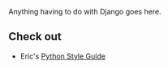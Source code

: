 Anything having to do with Django goes here.

## Check out

* Eric's [Python Style Guide](http://home.writelab.com/blog//writelab-python-style-guide)